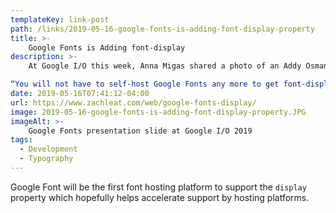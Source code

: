```yaml
---
templateKey: link-post
path: /links/2019-05-16-google-fonts-is-adding-font-display-property
title: >-
    Google Fonts is Adding font-display
description: >-
    At Google I/O this week, Anna Migas shared a photo of an Addy Osmani and Katie Hempenius session that dropped a font loading bombshell on the world. 

“You will not have to self-host Google Fonts any more to get font-display: swap;”
date: 2019-05-16T07:41:12-04:00
url: https://www.zachleat.com/web/google-fonts-display/
image: 2019-05-16-google-fonts-is-adding-font-display-property.JPG
imageAlt: >-
    Google Fonts presentation slide at Google I/O 2019
tags:
  - Development
  - Typography
---
```

Google Font will be the first font hosting platform to support the `display` property which hopefully helps accelerate support by hosting platforms.